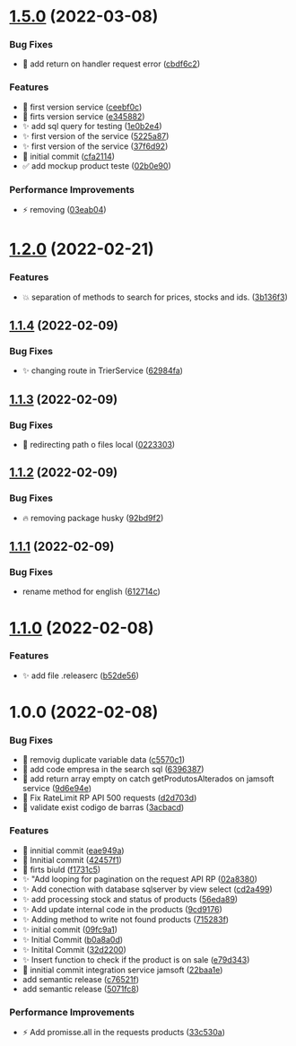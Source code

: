 # [1.5.0](https://github.com/QueroDelivery/qd-integration-services/compare/v1.4.1...v1.5.0) (2022-03-08)


### Bug Fixes

* :bug: add return on handler request error ([cbdf6c2](https://github.com/QueroDelivery/qd-integration-services/commit/cbdf6c214daf05cbb4d04d264dbb3b5e5102e223))


### Features

* :art: first version service ([ceebf0c](https://github.com/QueroDelivery/qd-integration-services/commit/ceebf0ccc1e0128f015400e872704780ba59c7cd))
* :construction: firts version service ([e345882](https://github.com/QueroDelivery/qd-integration-services/commit/e345882e3761f3a76dbeb2b47e15beadd3eefaf2))
* :sparkles: add sql query for testing ([1e0b2e4](https://github.com/QueroDelivery/qd-integration-services/commit/1e0b2e4b2da140ac43ab51f71a134c19f4f1a8c2))
* :sparkles: first version of the service ([5225a87](https://github.com/QueroDelivery/qd-integration-services/commit/5225a87707ef550a7a1334f8b00e460c41373137))
* :sparkles: first version of the service ([37f6d92](https://github.com/QueroDelivery/qd-integration-services/commit/37f6d92d2c47b98dbaa424dab2b7fc5558d1c21e))
* :tada: initial commit ([cfa2114](https://github.com/QueroDelivery/qd-integration-services/commit/cfa2114239f724f4a045a30f40259ba7dcf62545))
* :white_check_mark: add mockup product teste ([02b0e90](https://github.com/QueroDelivery/qd-integration-services/commit/02b0e904562a44acee5d817af7d7654d32421d1a))


### Performance Improvements

* :zap: removing ([03eab04](https://github.com/QueroDelivery/qd-integration-services/commit/03eab047c68a8549bf6127ec812860bac9f1c269))

# [1.2.0](https://github.com/QueroDelivery/qd-integration-services/compare/v1.1.4...v1.2.0) (2022-02-21)


### Features

* :boom: separation of methods to search for prices, stocks and ids. ([3b136f3](https://github.com/QueroDelivery/qd-integration-services/commit/3b136f3a3f4ce3c87d0288946488763c2f9a2091))

## [1.1.4](https://github.com/QueroDelivery/qd-integration-services/compare/v1.1.3...v1.1.4) (2022-02-09)


### Bug Fixes

* :sparkles: changing route in TrierService ([62984fa](https://github.com/QueroDelivery/qd-integration-services/commit/62984faf8a45cb97f09799b7199fcd408b49454a))

## [1.1.3](https://github.com/QueroDelivery/qd-integration-services/compare/v1.1.2...v1.1.3) (2022-02-09)


### Bug Fixes

* :bug: redirecting path o files local ([0223303](https://github.com/QueroDelivery/qd-integration-services/commit/0223303db4fa2ba27a74ead907f355ca76359074))

## [1.1.2](https://github.com/QueroDelivery/qd-integration-services/compare/v1.1.1...v1.1.2) (2022-02-09)


### Bug Fixes

* :fire: removing package husky ([92bd9f2](https://github.com/QueroDelivery/qd-integration-services/commit/92bd9f28fd910d41f8543a81be2701fd9dc22a0c))

## [1.1.1](https://github.com/QueroDelivery/qd-integration-services/compare/v1.1.0...v1.1.1) (2022-02-09)


### Bug Fixes

* rename method for english ([612714c](https://github.com/QueroDelivery/qd-integration-services/commit/612714c5349041990d8568d975022ebe3132c487))

# [1.1.0](https://github.com/QueroDelivery/qd-integration-services/compare/v1.0.0...v1.1.0) (2022-02-08)


### Features

* :sparkles: add file .releaserc ([b52de56](https://github.com/QueroDelivery/qd-integration-services/commit/b52de565c285863566f3c180886125312ef7d135))

# 1.0.0 (2022-02-08)


### Bug Fixes

* :art: removig duplicate variable data ([c5570c1](https://github.com/QueroDelivery/qd-integration-services/commit/c5570c1a0d12390edd1af31d64c99e714cc4f254))
* :bug: add code empresa in the search sql ([6396387](https://github.com/QueroDelivery/qd-integration-services/commit/6396387880570f035046c9619e93f10a10e586c1))
* :bug: add return array empty on catch getProdutosAlterados on jamsoft service ([9d6e94e](https://github.com/QueroDelivery/qd-integration-services/commit/9d6e94ed2ec7be5a31e9137db80b6d56ab04e248))
* :bug: Fix RateLimit RP API 500 requests ([d2d703d](https://github.com/QueroDelivery/qd-integration-services/commit/d2d703df6a465dbadf34990e83107d9a7fefb13c))
* :bug: validate exist codigo de barras ([3acbacd](https://github.com/QueroDelivery/qd-integration-services/commit/3acbacda5d9f6f64517dab744c57f127e5c94d0d))


### Features

* :art: innitial commit ([eae949a](https://github.com/QueroDelivery/qd-integration-services/commit/eae949a388798f84ea3de14aba5d541a2fb45159))
* :art: Innitial commit ([42457f1](https://github.com/QueroDelivery/qd-integration-services/commit/42457f15a72c25093b021182bd5fb2b6d176edbe))
* :rotating_light: firts biuld ([f1731c5](https://github.com/QueroDelivery/qd-integration-services/commit/f1731c5066412fabaa8ab645afcebf223929d5f8))
* :sparkles: "Add looping for pagination on the request API RP ([02a8380](https://github.com/QueroDelivery/qd-integration-services/commit/02a83808c1b42c13e370b696be39df1a28b39144))
* :sparkles: Add conection with database sqlserver by view select ([cd2a499](https://github.com/QueroDelivery/qd-integration-services/commit/cd2a499c6874739299479f6563ac3679b788338b))
* :sparkles: add processing stock and status of products ([56eda89](https://github.com/QueroDelivery/qd-integration-services/commit/56eda896ee94afefbe0f73419afd0c9c8356cce4))
* :sparkles: Add update internal code in the products ([9cd9176](https://github.com/QueroDelivery/qd-integration-services/commit/9cd9176b294603b8e440cff655a67add21f592b6))
* :sparkles: Adding method to write not found products ([715283f](https://github.com/QueroDelivery/qd-integration-services/commit/715283fdb0c4fb09fa00ff1c504a2e4185e93ffe))
* :sparkles: initial commit ([09fc9a1](https://github.com/QueroDelivery/qd-integration-services/commit/09fc9a1b116d36f308e3c1532e3bab62bff64c9a))
* :sparkles: Initial Commit ([b0a8a0d](https://github.com/QueroDelivery/qd-integration-services/commit/b0a8a0d69378da37e5049c6d6baf5c3e70755ea0))
* :sparkles: Initital Commit ([32d2200](https://github.com/QueroDelivery/qd-integration-services/commit/32d2200012c2d45b214b5d0f3a85872c942cd46d))
* :sparkles: Insert function to check if the product is on sale ([e79d343](https://github.com/QueroDelivery/qd-integration-services/commit/e79d3435ebcd05ecabb385c4622e649a896d2ab2))
* :tada: innitial commit integration service jamsoft ([22baa1e](https://github.com/QueroDelivery/qd-integration-services/commit/22baa1edd145dac50487c92821be609e429ff44f))
* add semantic release ([c76521f](https://github.com/QueroDelivery/qd-integration-services/commit/c76521f2f754f46a38247041866fa9b9b9ced481))
* add semantic release ([5071fc8](https://github.com/QueroDelivery/qd-integration-services/commit/5071fc827aa16252a9796702558f7c4a53e20143))


### Performance Improvements

* :zap: Add promisse.all in the requests products ([33c530a](https://github.com/QueroDelivery/qd-integration-services/commit/33c530a51d8a206a70d963f8549acdb0065fadb5))
